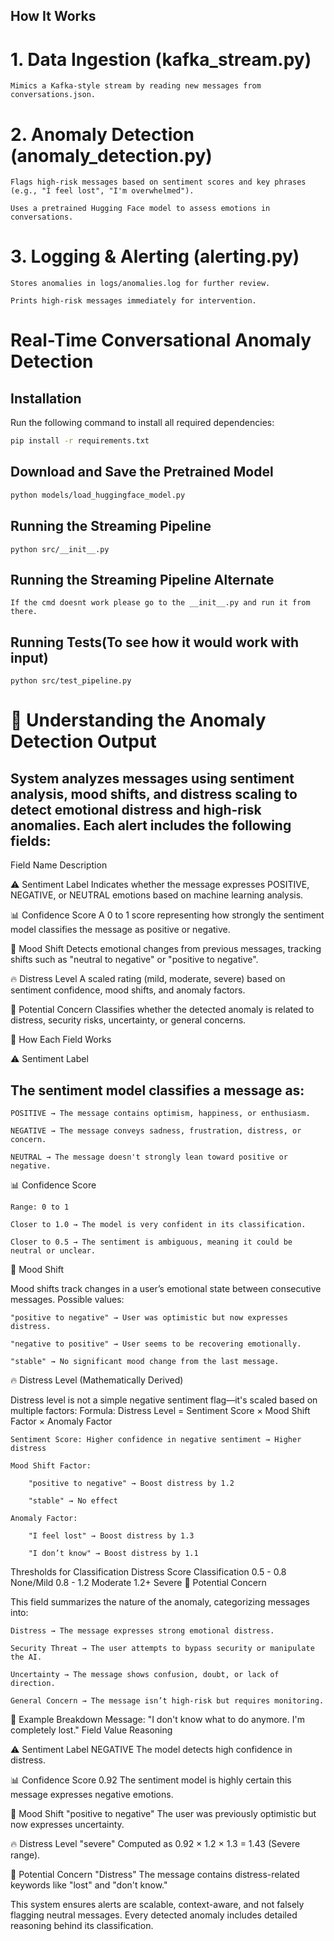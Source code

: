 ## How It Works
# 1. Data Ingestion (kafka_stream.py)

    Mimics a Kafka-style stream by reading new messages from conversations.json.


# 2. Anomaly Detection (anomaly_detection.py)

    Flags high-risk messages based on sentiment scores and key phrases (e.g., "I feel lost", "I'm overwhelmed").

    Uses a pretrained Hugging Face model to assess emotions in conversations.

# 3. Logging & Alerting (alerting.py)

    Stores anomalies in logs/anomalies.log for further review.

    Prints high-risk messages immediately for intervention.

# Real-Time Conversational Anomaly Detection

## Installation
Run the following command to install all required dependencies:
```bash
pip install -r requirements.txt
```
## Download and Save the Pretrained Model
```bash
python models/load_huggingface_model.py
```
## Running the Streaming Pipeline
```commandline
python src/__init__.py
```
## Running the Streaming Pipeline Alternate
```
If the cmd doesnt work please go to the __init__.py and run it from there.
```
## Running Tests(To see how it would work with input)
```commandline
python src/test_pipeline.py
```

# 🔎 Understanding the Anomaly Detection Output

## System analyzes messages using sentiment analysis, mood shifts, and distress scaling to detect emotional distress and high-risk anomalies. Each alert includes the following fields:
Field Name	Description

⚠️ Sentiment Label	Indicates whether the message expresses POSITIVE, NEGATIVE, or NEUTRAL emotions based on machine learning analysis.

📊 Confidence Score	A 0 to 1 score representing how strongly the sentiment model classifies the message as positive or negative.

🔄 Mood Shift	Detects emotional changes from previous messages, tracking shifts such as "neutral to negative" or "positive to negative".

🔥 Distress Level	A scaled rating (mild, moderate, severe) based on sentiment confidence, mood shifts, and anomaly factors.

🚨 Potential Concern	Classifies whether the detected anomaly is related to distress, security risks, uncertainty, or general concerns.

📌 How Each Field Works

⚠️ Sentiment Label

## The sentiment model classifies a message as:

    POSITIVE → The message contains optimism, happiness, or enthusiasm.

    NEGATIVE → The message conveys sadness, frustration, distress, or concern.

    NEUTRAL → The message doesn't strongly lean toward positive or negative.

📊 Confidence Score

    Range: 0 to 1

    Closer to 1.0 → The model is very confident in its classification.

    Closer to 0.5 → The sentiment is ambiguous, meaning it could be neutral or unclear.

🔄 Mood Shift

Mood shifts track changes in a user’s emotional state between consecutive messages. Possible values:

    "positive to negative" → User was optimistic but now expresses distress.

    "negative to positive" → User seems to be recovering emotionally.

    "stable" → No significant mood change from the last message.

🔥 Distress Level (Mathematically Derived)

Distress level is not a simple negative sentiment flag—it's scaled based on multiple factors: Formula: Distress Level = Sentiment Score × Mood Shift Factor × Anomaly Factor

    Sentiment Score: Higher confidence in negative sentiment → Higher distress

    Mood Shift Factor:

        "positive to negative" → Boost distress by 1.2

        "stable" → No effect

    Anomaly Factor:

        "I feel lost" → Boost distress by 1.3

        "I don’t know" → Boost distress by 1.1

Thresholds for Classification
Distress Score	Classification
0.5 - 0.8	None/Mild
0.8 - 1.2	Moderate
1.2+	Severe
🚨 Potential Concern

This field summarizes the nature of the anomaly, categorizing messages into:

    Distress → The message expresses strong emotional distress.

    Security Threat → The user attempts to bypass security or manipulate the AI.

    Uncertainty → The message shows confusion, doubt, or lack of direction.

    General Concern → The message isn’t high-risk but requires monitoring.

🚀 Example Breakdown
Message: "I don't know what to do anymore. I'm completely lost."
Field	Value	Reasoning

⚠️ Sentiment Label	NEGATIVE	The model detects high confidence in distress.

📊 Confidence Score	0.92	The sentiment model is highly certain this message expresses negative emotions.

🔄 Mood Shift	"positive to negative"	The user was previously optimistic but now expresses uncertainty.

🔥 Distress Level	"severe"	Computed as 0.92 × 1.2 × 1.3 = 1.43 (Severe range).

🚨 Potential Concern	"Distress"	The message contains distress-related keywords like "lost" and "don't know."


This system ensures alerts are scalable, context-aware, and not falsely flagging neutral messages. Every detected anomaly includes detailed reasoning behind its classification.

